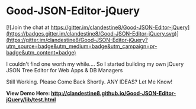 # Good-JSON-Editor-jQuery

[![Join the chat at https://gitter.im/clandestine8/Good-JSON-Editor-jQuery](https://badges.gitter.im/clandestine8/Good-JSON-Editor-jQuery.svg)](https://gitter.im/clandestine8/Good-JSON-Editor-jQuery?utm_source=badge&utm_medium=badge&utm_campaign=pr-badge&utm_content=badge)

I couldn't find one worth my while.... So I started building my own jQuery JSON Tree Editor for Web Apps &amp; DB Managers

Still Working. Please Come Back Shortly. ANY IDEAS? Let Me Know!

<b>View Demo Here: http://clandestine8.github.io/Good-JSON-Editor-jQuery/lib/test.html </b>
